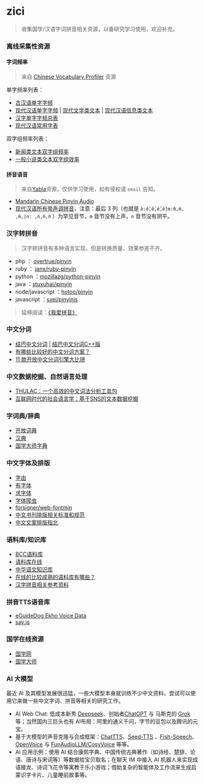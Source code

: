# zici 

>	收集国学/汉语字词拼音相关资源，以备研究学习使用，欢迎补充。

### 离线采集性资源

#### 字词频率

>	来自 [Chinese Vocabulary Profiler](http://lingua.mtsu.edu/chinese-computing/vp/index.php) 资源

单字频率列表：

- [古汉语单字字频](data/lingua.mtsu.edu/char_classical.txt) 
- [现代汉语单字字频](data/lingua.mtsu.edu/char_modern.txt) | [现代文学类文本](data/lingua.mtsu.edu/char_imaginative_modern.txt) | [现代汉语信息类文本](data/lingua.mtsu.edu/char_informative_modern.txt)
- [汉字单字字频总表](data/lingua.mtsu.edu/char_combined.txt)
- [现代汉语常用字表](data/lingua.mtsu.edu/xdhy_fre_char.txt)

双字组频率列表：

- [新闻类文本双字组频率](data/lingua.mtsu.edu/news_bigram.txt)
- [一般小说类文本双字组效率](data/lingua.mtsu.edu/normal_novel_bigram.txt)

#### 拼音语音

>	来自[Yabla](https://chinese.yabla.com/chinese-pinyin-chart.php)资源，仅供学习使用，如有侵权请 `email` 告知。

- [Mandarin Chinese Pinyin Audio](data/pinyin/audio/alicia.zip)
- [现代汉语所有带声调拼音](/data/pinyin/with-tone.txt)，注意：最后 3 列（也就是 `ê:ê̄,ế,ê̌,ề|m:m̄,ḿ, ,m̀,|n: ,ń,ň,ǹ` ）为罕见音节，`m` 音节没有上声，`n` 音节没有阴平。

### 汉字转拼音

>	汉字转拼音有多种语言实现，但是转换质量、效果参差不齐。

- php ： [overtrue/pinyin](https://github.com/overtrue/pinyin)
- ruby ： [janx/ruby-pinyin](https://github.com/janx/ruby-pinyin)
- python ：[mozillazg/python-pinyin](https://github.com/mozillazg/python-pinyin)
- java ：[stuxuhai/jpinyin](https://github.com/stuxuhai/jpinyin)
- node/javascript ：[hotoo/pinyin](https://github.com/hotoo/pinyin)
- javascript ：[sxei/pinyinjs](https://github.com/sxei/pinyinjs)

>   延伸阅读：[《我爱拼音》](https://thetype.com/2017/08/11606/)

### 中文分词

- [结巴中文分词](https://github.com/fxsjy/jieba) | [结巴中文分词C++版](https://github.com/yanyiwu/cppjieba)
- [有哪些比较好的中文分词方案？](https://www.zhihu.com/question/19578687)
- [ 11 款开放中文分词引擎大比拼](https://ruby-china.org/topics/28000)

### 中文数据挖掘、自然语言处理

- [THULAC：一个高效的中文词法分析工具包](http://thulac.thunlp.org/)
- [互联网时代的社会语言学：基于SNS的文本数据挖掘](http://www.matrix67.com/blog/archives/5044)


### 字词典/辞典

- [开放词典](http://kaifangcidian.com/)
- [汉典](http://www.zdic.net/)
- [国学大师字典](http://www.guoxuedashi.com/zidian/)

### 中文字体及排版

- [字由](http://www.hellofont.cn/)
- [有字体](https://www.youziku.com/)
- [求字体](http://www.qiuziti.com)
- [字体爬虫](https://github.com/aui/font-spider)
- [forsigner/web-fontmin ](https://github.com/forsigner/web-fontmin)
- [中文书刊排版相关标准和规范](https://github.com/Haixing-Hu/typesetting-standard)
- [中文文案排版指北](https://github.com/sparanoid/chinese-copywriting-guidelines)

### 语料库/知识库

- [BCC语料库](http://bcc.blcu.edu.cn/)
- [语料库在线](http://www.aihanyu.org/cncorpus/index.aspx)
- [中华语文知识库](http://www.zhonghuayuwen.org/)
- [在线的比较成熟的语料库有哪些？](https://www.zhihu.com/question/20447189)
- [汉字拼音相关参考资料](https://github.com/overtrue/pinyin-resources)

### 拼音TTS语音库

- [eGuideDog Ekho Voice Data ](https://sourceforge.net/projects/e-guidedog/files/Ekho%20Voice%20Data/0.2/)
- [say.js](https://github.com/Marak/say.js)

### 国学在线资源

- [国学网](http://www.guoxue.com)
- [国学大师](http://www.guoxuedashi.com/)

### AI 大模型

最近 AI 及其模型发展很迅猛，一些大模型本身就训练不少中文资料，尝试可以使用它来做一些中文字词、拼音等相关的研究工作。

- AI Web Chat: 低成本新秀 [Deepseek](https://deepseek.com/)、创始者[ChatGPT](https://chatgpt.com/) 与 马斯克的 [Grok](https://grok.com/) 等；当然国内三巨头也有 AI布局：阿里的通义千问，字节的豆包以及腾讯的元宝。
- 基于大模型的声音克隆与合成框架：[ChatTTS](https://github.com/2noise/ChatTTS)、[Seed-TTS](https://github.com/BytedanceSpeech/seed-tts-eval/) 、[Fish-Speech](https://github.com/fishaudio/fish-speech)、[OpenVoice](https://github.com/myshell-ai/OpenVoice) 与 [FunAudioLLM/CosyVoice](https://github.com/FunAudioLLM/CosyVoice) 等等。
- AI 应用示例：使用 AI 结合康熙字典、中国传统古典著作（如诗经、楚辞、论语、唐诗与宋词等）等数据给宝贝取名；在聊天 IM 中接入 AI 机器人来实现成语接龙、诗词飞花令等寓教于乐小游戏；借助复杂的智能体及工作流来生成启蒙识字卡片、儿童睡前故事等。


